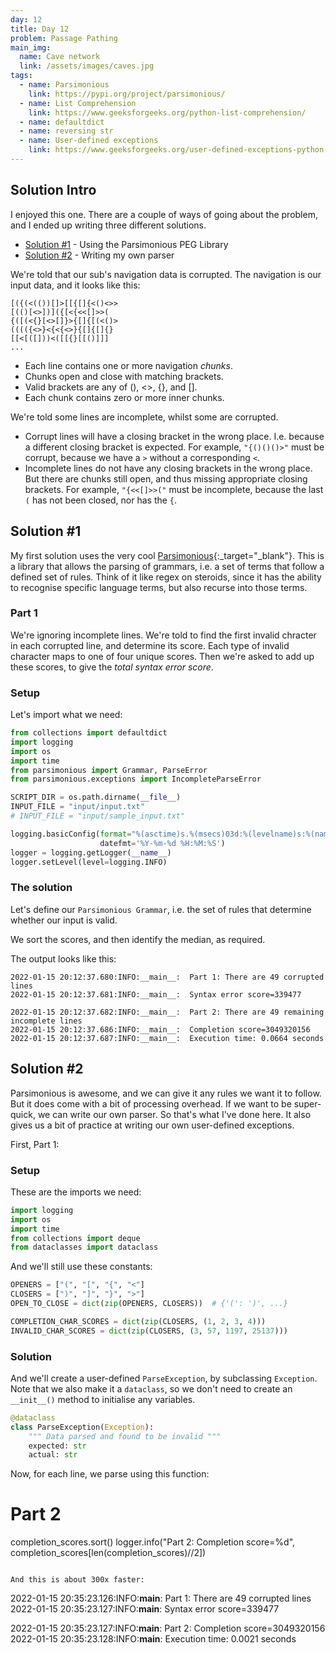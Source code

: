 ```yaml
---
day: 12
title: Day 12
problem: Passage Pathing
main_img:
  name: Cave network
  link: /assets/images/caves.jpg
tags: 
  - name: Parsimonious
    link: https://pypi.org/project/parsimonious/
  - name: List Comprehension
    link: https://www.geeksforgeeks.org/python-list-comprehension/
  - name: defaultdict
  - name: reversing str
  - name: User-defined exceptions
    link: https://www.geeksforgeeks.org/user-defined-exceptions-python-examples/
---
```


## Solution Intro

I enjoyed this one. There are a couple of ways of going about the problem, and I ended up writing three different solutions.

- [Solution #1](#solution-1) - Using the Parsimonious PEG Library
- [Solution #2](#solution-2) - Writing my own parser

We're told that our sub's navigation data is corrupted. The navigation is our input data, and it looks like this:

```
[({(<(())[]>[[{[]{<()<>>
[(()[<>])]({[<{<<[]>>(
{([(<{}[<>[]}>{[]{[(<()>
(((({<>}<{<{<>}{[]{[]{}
[[<[([]))<([[{}[[()]]]
...
```

- Each line contains one or more navigation _chunks_. 
- Chunks open and close with matching brackets.
- Valid brackets are any of (), <>, {}, and [].
- Each chunk contains zero or more inner chunks.

We're told some lines are incomplete, whilst some are corrupted.

- Corrupt lines will have a closing bracket in the wrong place. I.e. because a different closing bracket is expected. For example, `"{()()()>"` must be corrupt, because we have a `>` without a corresponding `<`.
- Incomplete lines do not have any closing brackets in the wrong place.  But there are chunks still open, and thus missing appropriate closing brackets. For example, `"{<<[]>>("` must be incomplete, because the last `(` has not been closed, nor has the `{`.

## Solution #1

My first solution uses the very cool [Parsimonious](https://pypi.org/project/parsimonious/){:_target="_blank"}. This is a library that allows the parsing of grammars, i.e. a set of terms that follow a defined set of rules. Think of it like regex on steroids, since it has the ability to recognise specific language terms, but also recurse into those terms.

### Part 1

We're ignoring incomplete lines. We're told to find the first invalid chracter in each corrupted line, and determine its score.  Each type of invalid character maps to one of four unique scores. Then we're asked to add up these scores, to give the _total syntax error score_.

### Setup

Let's import what we need:

```python
from collections import defaultdict
import logging
import os
import time
from parsimonious import Grammar, ParseError
from parsimonious.exceptions import IncompleteParseError

SCRIPT_DIR = os.path.dirname(__file__) 
INPUT_FILE = "input/input.txt"
# INPUT_FILE = "input/sample_input.txt"

logging.basicConfig(format="%(asctime)s.%(msecs)03d:%(levelname)s:%(name)s:\t%(message)s", 
                    datefmt='%Y-%m-%d %H:%M:%S')
logger = logging.getLogger(__name__)
logger.setLevel(level=logging.INFO)
```

### The solution

Let's define our `Parsimonious Grammar`, i.e. the set of rules that determine whether our input is valid.

We sort the scores, and then identify the median, as required.

The output looks like this:

```
2022-01-15 20:12:37.680:INFO:__main__:  Part 1: There are 49 corrupted lines
2022-01-15 20:12:37.681:INFO:__main__:  Syntax error score=339477

2022-01-15 20:12:37.682:INFO:__main__:  Part 2: There are 49 remaining incomplete lines
2022-01-15 20:12:37.686:INFO:__main__:  Completion score=3049320156
2022-01-15 20:12:37.687:INFO:__main__:  Execution time: 0.0664 seconds
```

## Solution #2

Parsimonious is awesome, and we can give it any rules we want it to follow.  But it does come with a bit of processing overhead.  If we want to be super-quick, we can write our own parser.  So that's what I've done here. It also gives us a bit of practice at writing our own user-defined exceptions.

First, Part 1:

### Setup

These are the imports we need:

```python
import logging
import os
import time
from collections import deque
from dataclasses import dataclass
```

And we'll still use these constants:

```python
OPENERS = ["(", "[", "{", "<"]
CLOSERS = [")", "]", "}", ">"]
OPEN_TO_CLOSE = dict(zip(OPENERS, CLOSERS))  # {'(': ')', ...}

COMPLETION_CHAR_SCORES = dict(zip(CLOSERS, (1, 2, 3, 4)))
INVALID_CHAR_SCORES = dict(zip(CLOSERS, (3, 57, 1197, 25137)))
```

### Solution

And we'll create a user-defined `ParseException`, by subclassing `Exception`. Note that we also make it a `dataclass`, so we don't need to create an `__init__()` method to initialise any variables.

```python
@dataclass
class ParseException(Exception):
    """ Data parsed and found to be invalid """
    expected: str
    actual: str
```

Now, for each line, we parse using this function:
    
# Part 2
completion_scores.sort()
logger.info("Part 2: Completion score=%d", completion_scores[len(completion_scores)//2])
```

And this is about 300x faster:

```
2022-01-15 20:35:23.126:INFO:__main__:  Part 1: There are 49 corrupted lines
2022-01-15 20:35:23.127:INFO:__main__:  Syntax error score=339477

2022-01-15 20:35:23.127:INFO:__main__:  Part 2: Completion score=3049320156
2022-01-15 20:35:23.128:INFO:__main__:  Execution time: 0.0021 seconds
```
